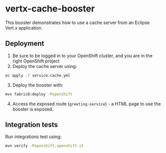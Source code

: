 # vertx-cache-booster

This booster demonstrates how to use a cache server from an Eclipse Vert.x application.

## Deployment

1. Be sure to be logged in to your OpenShift cluster, and you are in the right OpenShift project
2. Deploy the cache server using:
```bash
oc apply -f service.cache.yml
```
3. Deploy the booster with:
```bash
mvn fabric8:deploy -Popenshift
```
4. Access the exposed route (`greeting-service`) - a HTML page to use the booster is exposed.

## Integration tests

Run integrations test using:

```bash
mvn verify -Popenshift,openshift-it
```
